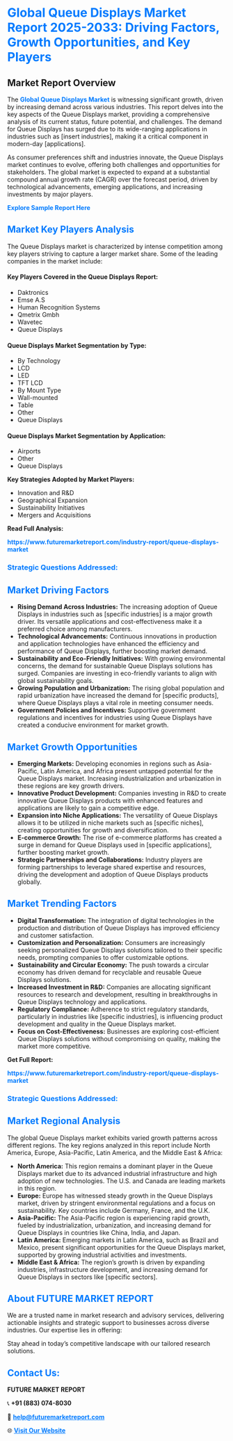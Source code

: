 <h1 style="color: #007BFF;">Global Queue Displays Market Report 2025-2033: Driving Factors, Growth Opportunities, and Key Players</h1>

<section id="overview">
<h2>Market Report Overview</h2>
<p>The <a href="https://www.futuremarketreport.com/industry-report/queue-displays-market" style="color: #007BFF; text-decoration: none;"><strong>Global Queue Displays Market</strong></a> is witnessing significant growth, driven by increasing demand across various industries. This report delves into the key aspects of the Queue Displays market, providing a comprehensive analysis of its current status, future potential, and challenges. The demand for Queue Displays has surged due to its wide-ranging applications in industries such as [insert industries], making it a critical component in modern-day [applications].</p>
<p>As consumer preferences shift and industries innovate, the Queue Displays market continues to evolve, offering both challenges and opportunities for stakeholders. The global market is expected to expand at a substantial compound annual growth rate (CAGR) over the forecast period, driven by technological advancements, emerging applications, and increasing investments by major players.</p>
</section>

<section id="overview">
<p><a href="https://www.futuremarketreport.com/request-sample/reportId=106905" style="color: #007BFF; text-decoration: none;"><strong>Explore Sample Report Here</strong></a></p>
</section>

<section id="key-players">
<h2 style="color: #007BFF;">Market Key Players Analysis</h2>
<p>The Queue Displays market is characterized by intense competition among key players striving to capture a larger market share. Some of the leading companies in the market include:</p>
<h4>Key Players Covered in the Queue Displays Report:</h4>
<ul><li>Daktronics</li><li>Emse A.S</li><li>Human Recognition Systems</li><li>Qmetrix Gmbh</li><li>Wavetec</li><li>Queue Displays</li></ul>
<h4>Queue Displays Market Segmentation by Type:</h4>
<ul><li>By Technology</li><li>LCD</li><li>LED</li><li>TFT LCD</li><li>By Mount Type</li><li>Wall-mounted</li><li>Table</li><li>Other</li><li>Queue Displays</li></ul>

<h4>Queue Displays Market Segmentation by Application:</h4>
<ul><li>Airports</li><li>Other</li><li>Queue Displays</li></ul>
<p><strong>Key Strategies Adopted by Market Players:</strong></p>
<ul>
<li>Innovation and R&D</li>
<li>Geographical Expansion</li>
<li>Sustainability Initiatives</li>
<li>Mergers and Acquisitions</li>
</ul>
</section>

<section>
<p><strong>Read Full Analysis: </strong></p><a href="https://www.futuremarketreport.com/industry-report/queue-displays-market" style="color: #007BFF; text-decoration: none;"><strong>https://www.futuremarketreport.com/industry-report/queue-displays-market</strong></a>
<h3 style="color: #007BFF;">Strategic Questions Addressed:</h3>
</section>

<section id="driving-factors">
<h2 style="color: #007BFF;">Market Driving Factors</h2>
<ul>
<li><strong>Rising Demand Across Industries:</strong> The increasing adoption of Queue Displays in industries such as [specific industries] is a major growth driver. Its versatile applications and cost-effectiveness make it a preferred choice among manufacturers.</li>
<li><strong>Technological Advancements:</strong> Continuous innovations in production and application technologies have enhanced the efficiency and performance of Queue Displays, further boosting market demand.</li>
<li><strong>Sustainability and Eco-Friendly Initiatives:</strong> With growing environmental concerns, the demand for sustainable Queue Displays solutions has surged. Companies are investing in eco-friendly variants to align with global sustainability goals.</li>
<li><strong>Growing Population and Urbanization:</strong> The rising global population and rapid urbanization have increased the demand for [specific products], where Queue Displays plays a vital role in meeting consumer needs.</li>
<li><strong>Government Policies and Incentives:</strong> Supportive government regulations and incentives for industries using Queue Displays have created a conducive environment for market growth.</li>
</ul>
</section>

<section id="growth-opportunities">
<h2 style="color: #007BFF;">Market Growth Opportunities</h2>
<ul>
<li><strong>Emerging Markets:</strong> Developing economies in regions such as Asia-Pacific, Latin America, and Africa present untapped potential for the Queue Displays market. Increasing industrialization and urbanization in these regions are key growth drivers.</li>
<li><strong>Innovative Product Development:</strong> Companies investing in R&D to create innovative Queue Displays products with enhanced features and applications are likely to gain a competitive edge.</li>
<li><strong>Expansion into Niche Applications:</strong> The versatility of Queue Displays allows it to be utilized in niche markets such as [specific niches], creating opportunities for growth and diversification.</li>
<li><strong>E-commerce Growth:</strong> The rise of e-commerce platforms has created a surge in demand for Queue Displays used in [specific applications], further boosting market growth.</li>
<li><strong>Strategic Partnerships and Collaborations:</strong> Industry players are forming partnerships to leverage shared expertise and resources, driving the development and adoption of Queue Displays products globally.</li>
</ul>
</section>

<section id="trending-factors">
<h2 style="color: #007BFF;">Market Trending Factors</h2>
<ul>
<li><strong>Digital Transformation:</strong> The integration of digital technologies in the production and distribution of Queue Displays has improved efficiency and customer satisfaction.</li>
<li><strong>Customization and Personalization:</strong> Consumers are increasingly seeking personalized Queue Displays solutions tailored to their specific needs, prompting companies to offer customizable options.</li>
<li><strong>Sustainability and Circular Economy:</strong> The push towards a circular economy has driven demand for recyclable and reusable Queue Displays solutions.</li>
<li><strong>Increased Investment in R&D:</strong> Companies are allocating significant resources to research and development, resulting in breakthroughs in Queue Displays technology and applications.</li>
<li><strong>Regulatory Compliance:</strong> Adherence to strict regulatory standards, particularly in industries like [specific industries], is influencing product development and quality in the Queue Displays market.</li>
<li><strong>Focus on Cost-Effectiveness:</strong> Businesses are exploring cost-efficient Queue Displays solutions without compromising on quality, making the market more competitive.</li>
</ul>
</section>

<section>
<p><strong>Get Full Report: </strong></p><a href="https://www.futuremarketreport.com/industry-report/queue-displays-market" style="color: #007BFF; text-decoration: none;"><strong>https://www.futuremarketreport.com/industry-report/queue-displays-market</strong></a>
<h3 style="color: #007BFF;">Strategic Questions Addressed:</h3>
</section>


<section id="regional-analysis">
<h2 style="color: #007BFF;">Market Regional Analysis</h2>
<p>The global Queue Displays market exhibits varied growth patterns across different regions. The key regions analyzed in this report include North America, Europe, Asia-Pacific, Latin America, and the Middle East & Africa:</p>
<ul>
<li><strong>North America:</strong> This region remains a dominant player in the Queue Displays market due to its advanced industrial infrastructure and high adoption of new technologies. The U.S. and Canada are leading markets in this region.</li>
<li><strong>Europe:</strong> Europe has witnessed steady growth in the Queue Displays market, driven by stringent environmental regulations and a focus on sustainability. Key countries include Germany, France, and the U.K.</li>
<li><strong>Asia-Pacific:</strong> The Asia-Pacific region is experiencing rapid growth, fueled by industrialization, urbanization, and increasing demand for Queue Displays in countries like China, India, and Japan.</li>
<li><strong>Latin America:</strong> Emerging markets in Latin America, such as Brazil and Mexico, present significant opportunities for the Queue Displays market, supported by growing industrial activities and investments.</li>
<li><strong>Middle East & Africa:</strong> The region’s growth is driven by expanding industries, infrastructure development, and increasing demand for Queue Displays in sectors like [specific sectors].</li>
</ul>
</section>

<footer>
<h2 style="color: #007BFF;">About FUTURE MARKET REPORT</h2>
<p>We are a trusted name in market research and advisory services, delivering actionable insights and strategic support to businesses across diverse industries. Our expertise lies in offering:</p>

<p>Stay ahead in today’s competitive landscape with our tailored research solutions.</p>

<h2 style="color: #007BFF;">Contact Us:</h2>
<p><strong>FUTURE MARKET REPORT</strong></p>
<p>📞 <strong>+91 (883) 074-8030</strong></p>
<p>📧 <strong><a href="mailto:help@futuremarketreport.com" style="color: #007BFF;">help@futuremarketreport.com</a></strong></p>
<p>🌐 <strong><a href="https://www.futuremarketreport.com/" style="color: #007BFF;">Visit Our Website</a></strong></p>
</footer>